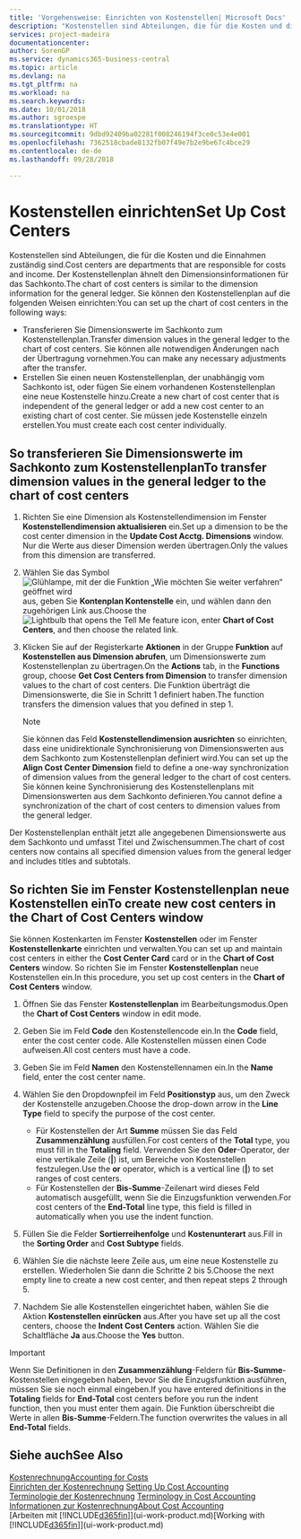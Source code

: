 ```yaml
---
title: 'Vorgehensweise: Einrichten von Kostenstellen| Microsoft Docs'
description: "Kostenstellen sind Abteilungen, die für die Kosten und die Einnahmen zuständig sind. Der Kostenstellenplan ähnelt den Dimensionsinformationen für das Sachkonto."
services: project-madeira
documentationcenter: 
author: SorenGP
ms.service: dynamics365-business-central
ms.topic: article
ms.devlang: na
ms.tgt_pltfrm: na
ms.workload: na
ms.search.keywords: 
ms.date: 10/01/2018
ms.author: sgroespe
ms.translationtype: HT
ms.sourcegitcommit: 9dbd92409ba02281f008246194f3ce0c53e4e001
ms.openlocfilehash: 7362518cbade8132fb07f49e7b2e9be67c4bce29
ms.contentlocale: de-de
ms.lasthandoff: 09/28/2018

---
```

# <a name="set-up-cost-centers"></a><span data-ttu-id="3ce8d-104">Kostenstellen einrichten</span><span class="sxs-lookup"><span data-stu-id="3ce8d-104">Set Up Cost Centers</span></span>
<span data-ttu-id="3ce8d-105">Kostenstellen sind Abteilungen, die für die Kosten und die Einnahmen zuständig sind.</span><span class="sxs-lookup"><span data-stu-id="3ce8d-105">Cost centers are departments that are responsible for costs and income.</span></span> <span data-ttu-id="3ce8d-106">Der Kostenstellenplan ähnelt den Dimensionsinformationen für das Sachkonto.</span><span class="sxs-lookup"><span data-stu-id="3ce8d-106">The chart of cost centers is similar to the dimension information for the general ledger.</span></span> <span data-ttu-id="3ce8d-107">Sie können den Kostenstellenplan auf die folgenden Weisen einrichten:</span><span class="sxs-lookup"><span data-stu-id="3ce8d-107">You can set up the chart of cost centers in the following ways:</span></span>  

-   <span data-ttu-id="3ce8d-108">Transferieren Sie Dimensionswerte im Sachkonto zum Kostenstellenplan.</span><span class="sxs-lookup"><span data-stu-id="3ce8d-108">Transfer dimension values in the general ledger to the chart of cost centers.</span></span> <span data-ttu-id="3ce8d-109">Sie können alle notwendigen Änderungen nach der Übertragung vornehmen.</span><span class="sxs-lookup"><span data-stu-id="3ce8d-109">You can make any necessary adjustments after the transfer.</span></span>  
-   <span data-ttu-id="3ce8d-110">Erstellen Sie einen neuen Kostenstellenplan, der unabhängig vom Sachkonto ist, oder fügen Sie einem vorhandenen Kostenstellenplan eine neue Kostenstelle hinzu.</span><span class="sxs-lookup"><span data-stu-id="3ce8d-110">Create a new chart of cost center that is independent of the general ledger or add a new cost center to an existing chart of cost center.</span></span> <span data-ttu-id="3ce8d-111">Sie müssen jede Kostenstelle einzeln erstellen.</span><span class="sxs-lookup"><span data-stu-id="3ce8d-111">You must create each cost center individually.</span></span>  

## <a name="to-transfer-dimension-values-in-the-general-ledger-to-the-chart-of-cost-centers"></a><span data-ttu-id="3ce8d-112">So transferieren Sie Dimensionswerte im Sachkonto zum Kostenstellenplan</span><span class="sxs-lookup"><span data-stu-id="3ce8d-112">To transfer dimension values in the general ledger to the chart of cost centers</span></span>  
1.  <span data-ttu-id="3ce8d-113">Richten Sie eine Dimension als Kostenstellendimension im Fenster **Kostenstellendimension aktualisieren** ein.</span><span class="sxs-lookup"><span data-stu-id="3ce8d-113">Set up a dimension to be the cost center dimension in the **Update Cost Acctg. Dimensions** window.</span></span> <span data-ttu-id="3ce8d-114">Nur die Werte aus dieser Dimension werden übertragen.</span><span class="sxs-lookup"><span data-stu-id="3ce8d-114">Only the values from this dimension are transferred.</span></span>  
2.  <span data-ttu-id="3ce8d-115">Wählen Sie das Symbol ![Glühlampe, mit der die Funktion „Wie möchten Sie weiter verfahren“ geöffnet wird](media/ui-search/search_small.png "Wie möchten Sie weiter verfahren?") aus, geben Sie **Kontenplan Kontenstelle** ein, und wählen dann den zugehörigen Link aus.</span><span class="sxs-lookup"><span data-stu-id="3ce8d-115">Choose the ![Lightbulb that opens the Tell Me feature](media/ui-search/search_small.png "Tell me what you want to do") icon, enter **Chart of Cost Centers**, and then choose the related link.</span></span>  
3.  <span data-ttu-id="3ce8d-116">Klicken Sie auf der Registerkarte **Aktionen** in der Gruppe **Funktion** auf **Kostenstellen aus Dimension abrufen**, um Dimensionswerte zum Kostenstellenplan zu übertragen.</span><span class="sxs-lookup"><span data-stu-id="3ce8d-116">On the **Actions** tab, in the **Functions** group, choose **Get Cost Centers from Dimension** to transfer dimension values to the chart of cost centers.</span></span> <span data-ttu-id="3ce8d-117">Die Funktion überträgt die Dimensionswerte, die Sie in Schritt 1 definiert haben.</span><span class="sxs-lookup"><span data-stu-id="3ce8d-117">The function transfers the dimension values that you defined in step 1.</span></span>  

    > [!NOTE]  
    >  <span data-ttu-id="3ce8d-118">Sie können das Feld **Kostenstellendimension ausrichten** so einrichten, dass eine unidirektionale Synchronisierung von Dimensionswerten aus dem Sachkonto zum Kostenstellenplan definiert wird.</span><span class="sxs-lookup"><span data-stu-id="3ce8d-118">You can set up the **Align Cost Center Dimension**  field to define a one-way synchronization of dimension values from the general ledger to the chart of cost centers.</span></span> <span data-ttu-id="3ce8d-119">Sie können keine Synchronisierung des Kostenstellenplans mit Dimensionswerten aus dem Sachkonto definieren.</span><span class="sxs-lookup"><span data-stu-id="3ce8d-119">You cannot define a synchronization of the chart of cost centers to dimension values from the general ledger.</span></span>  

<span data-ttu-id="3ce8d-120">Der Kostenstellenplan enthält jetzt alle angegebenen Dimensionswerte aus dem Sachkonto und umfasst Titel und Zwischensummen.</span><span class="sxs-lookup"><span data-stu-id="3ce8d-120">The chart of cost centers now contains all specified dimension values from the general ledger and includes titles and subtotals.</span></span>  

## <a name="to-create-new-cost-centers-in-the-chart-of-cost-centers-window"></a><span data-ttu-id="3ce8d-121">So richten Sie im Fenster Kostenstellenplan neue Kostenstellen ein</span><span class="sxs-lookup"><span data-stu-id="3ce8d-121">To create new cost centers in the Chart of Cost Centers window</span></span>  
<span data-ttu-id="3ce8d-122">Sie können Kostenkarten im Fenster **Kostenstellen** oder im Fenster **Kostenstellenkarte** einrichten und verwalten.</span><span class="sxs-lookup"><span data-stu-id="3ce8d-122">You can set up and maintain cost centers in either the **Cost Center Card** card or in the **Chart of Cost Centers** window.</span></span> <span data-ttu-id="3ce8d-123">So richten Sie im Fenster **Kostenstellenplan** neue Kostenstellen ein.</span><span class="sxs-lookup"><span data-stu-id="3ce8d-123">In this procedure, you set up cost centers in the **Chart of Cost Centers** window.</span></span>  

1. <span data-ttu-id="3ce8d-124">Öffnen Sie das Fenster **Kostenstellenplan** im Bearbeitungsmodus.</span><span class="sxs-lookup"><span data-stu-id="3ce8d-124">Open the **Chart of Cost Centers** window in edit mode.</span></span>  
2. <span data-ttu-id="3ce8d-125">Geben Sie im Feld **Code** den Kostenstellencode ein.</span><span class="sxs-lookup"><span data-stu-id="3ce8d-125">In the **Code** field, enter the cost center code.</span></span> <span data-ttu-id="3ce8d-126">Alle Kostenstellen müssen einen Code aufweisen.</span><span class="sxs-lookup"><span data-stu-id="3ce8d-126">All cost centers must have a code.</span></span>  
3. <span data-ttu-id="3ce8d-127">Geben Sie im Feld **Namen** den Kostenstellennamen ein.</span><span class="sxs-lookup"><span data-stu-id="3ce8d-127">In the **Name** field, enter the cost center name.</span></span>  
4. <span data-ttu-id="3ce8d-128">Wählen Sie den Dropdownpfeil im Feld **Positionstyp** aus, um den Zweck der Kostenstelle anzugeben.</span><span class="sxs-lookup"><span data-stu-id="3ce8d-128">Choose the drop-down arrow in the **Line Type** field to specify the purpose of the cost center.</span></span>  

    - <span data-ttu-id="3ce8d-129">Für Kostenstellen der Art **Summe** müssen Sie das Feld **Zusammenzählung** ausfüllen.</span><span class="sxs-lookup"><span data-stu-id="3ce8d-129">For cost centers of the **Total** type, you must fill in the **Totaling** field.</span></span> <span data-ttu-id="3ce8d-130">Verwenden Sie den **Oder**-Operator, der eine vertikale Zeile (**&#124;**) ist, um Bereiche von Kostenstellen festzulegen.</span><span class="sxs-lookup"><span data-stu-id="3ce8d-130">Use the **or** operator, which is a vertical line (**&#124;**) to set ranges of cost centers.</span></span>  
    - <span data-ttu-id="3ce8d-131">Für Kostenstellen der **Bis-Summe**-Zeilenart wird dieses Feld automatisch ausgefüllt, wenn Sie die Einzugsfunktion verwenden.</span><span class="sxs-lookup"><span data-stu-id="3ce8d-131">For cost centers of the **End-Total** line type, this field is filled in automatically when you use the indent function.</span></span>  
5.  <span data-ttu-id="3ce8d-132">Füllen Sie die Felder **Sortierreihenfolge** und **Kostenunterart** aus.</span><span class="sxs-lookup"><span data-stu-id="3ce8d-132">Fill in the **Sorting Order** and **Cost Subtype** fields.</span></span>  
6.  <span data-ttu-id="3ce8d-133">Wählen Sie die nächste leere Zeile aus, um eine neue Kostenstelle zu erstellen. Wiederholen Sie dann die Schritte 2 bis 5.</span><span class="sxs-lookup"><span data-stu-id="3ce8d-133">Choose the next empty line to create a new cost center, and then repeat steps 2 through 5.</span></span>  
7.  <span data-ttu-id="3ce8d-134">Nachdem Sie alle Kostenstellen eingerichtet haben, wählen Sie die Aktion **Kostenstellen einrücken** aus.</span><span class="sxs-lookup"><span data-stu-id="3ce8d-134">After you have set up all the cost centers, choose the **Indent Cost Centers** action.</span></span> <span data-ttu-id="3ce8d-135">Wählen Sie die Schaltfläche **Ja** aus.</span><span class="sxs-lookup"><span data-stu-id="3ce8d-135">Choose the **Yes** button.</span></span>  

> [!IMPORTANT]  
>  <span data-ttu-id="3ce8d-136">Wenn Sie Definitionen in den **Zusammenzählung**-Feldern für **Bis-Summe**-Kostenstellen eingegeben haben, bevor Sie die Einzugsfunktion ausführen, müssen Sie sie noch einmal eingeben.</span><span class="sxs-lookup"><span data-stu-id="3ce8d-136">If you have entered definitions in the **Totaling** fields for **End-Total** cost centers before you run the indent function, then you must enter them again.</span></span> <span data-ttu-id="3ce8d-137">Die Funktion überschreibt die Werte in allen **Bis-Summe**-Feldern.</span><span class="sxs-lookup"><span data-stu-id="3ce8d-137">The function overwrites the values in all **End-Total** fields.</span></span>  

## <a name="see-also"></a><span data-ttu-id="3ce8d-138">Siehe auch</span><span class="sxs-lookup"><span data-stu-id="3ce8d-138">See Also</span></span>  
[<span data-ttu-id="3ce8d-139">Kostenrechnung</span><span class="sxs-lookup"><span data-stu-id="3ce8d-139">Accounting for Costs</span></span>](finance-manage-cost-accounting.md)  
<span data-ttu-id="3ce8d-140">[Einrichten der Kostenrechnung](finance-set-up-cost-accounting.md) </span><span class="sxs-lookup"><span data-stu-id="3ce8d-140">[Setting Up Cost Accounting](finance-set-up-cost-accounting.md) </span></span>  
<span data-ttu-id="3ce8d-141">[Terminologie der Kostenrechnung](finance-terminology-in-cost-accounting.md) </span><span class="sxs-lookup"><span data-stu-id="3ce8d-141">[Terminology in Cost Accounting](finance-terminology-in-cost-accounting.md) </span></span>  
[<span data-ttu-id="3ce8d-142">Informationen zur Kostenrechnung</span><span class="sxs-lookup"><span data-stu-id="3ce8d-142">About Cost Accounting</span></span>](finance-about-cost-accounting.md)  
<span data-ttu-id="3ce8d-143">[Arbeiten mit [!INCLUDE[d365fin](includes/d365fin_md.md)]](ui-work-product.md)</span><span class="sxs-lookup"><span data-stu-id="3ce8d-143">[Working with [!INCLUDE[d365fin](includes/d365fin_md.md)]](ui-work-product.md)</span></span>

